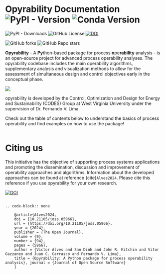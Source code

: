 # Opyrability Documentation ![PyPI - Version](https://img.shields.io/pypi/v/opyrability) ![Conda Version](https://img.shields.io/conda/vn/codes-group/opyrability)



![PyPI - Downloads](https://img.shields.io/pypi/dm/opyrability) ![GitHub License](https://img.shields.io/github/license/codes-group/opyrability) [![DOI](https://joss.theoj.org/papers/10.21105/joss.05966/status.svg)](https://doi.org/10.21105/joss.05966)

![GitHub forks](https://img.shields.io/github/forks/codes-group/opyrability)
![GitHub Repo stars](https://img.shields.io/github/stars/codes-group/opyrability)






**Opyrability** - A **Py**thon-based package for process **o**pe**rability** analysis - is an open-source project for advanced process operability analyses. The opyrability codebase includes the main operability algorithms, supplementary analysis and visualization methods to allow for the assessment of simultaneous design and control objectives early in the conceptual phase.


![](opyrability_overview.PNG)

opyrability is developed by the Control, Optimization and Design for Energy and Sustainability (CODES) Group at West Virginia University 
under the supervision of Dr. Fernando V. Lima.

Check out the table of contents below to understand the basics of process operability
and find examples on how to use the package!

```{tableofcontents}
```

# Citing us

This initiative has the objective of supporting process systems applications and promoting the dissemination, discussion and improvement of operability approaches and algorithms. Information about the developed approaches can be found at reference {cite}`Alves2024`. Please cite this reference if you use opyrability for your own research.

[![DOI](https://joss.theoj.org/papers/10.21105/joss.05966/status.svg)](https://doi.org/10.21105/joss.05966)

```{eval-rst}

.. code-block:: none

    @article{Alves2024, 
    doi = {10.21105/joss.05966}, 
    url = {https://doi.org/10.21105/joss.05966}, 
    year = {2024}, 
    publisher = {The Open Journal}, 
    volume = {9}, 
    number = {94}, 
    pages = {5966}, 
    author = {Victor Alves and San Dinh and John R. Kitchin and Vitor Gazzaneo and Juan C. Carrasco and Fernando V. Lima}, 
    title = {Opyrability: A Python package for process operability analysis}, journal = {Journal of Open Source Software} 
    }

```
